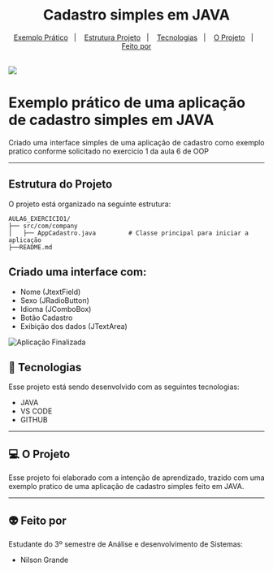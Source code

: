 <h1 align="center"> Cadastro simples em JAVA </h1>

<p align="center">
  <a href="#exemplo-prático-de-uma-aplicação-de-cadastro-simples-em-java">Exemplo Prático</a>&nbsp;&nbsp;&nbsp;|&nbsp;&nbsp;&nbsp;
  <a href="#estrutura-do-projeto">Estrutura Projeto</a>&nbsp;&nbsp;&nbsp;|&nbsp;&nbsp;&nbsp;
  <a href="#-tecnologias">Tecnologias</a>&nbsp;&nbsp;&nbsp;|&nbsp;&nbsp;&nbsp;
  <a href="#-o-projeto">O Projeto</a>&nbsp;&nbsp;&nbsp;|&nbsp;&nbsp;&nbsp;
  <a href="#-feito-por">Feito por</a>
</p>
<br>

 <a href="https://github.com/Ncgrande">
  <img align="center" src="https://img.shields.io/static/v1?label=github&message=NilsonGrande&color=7159c1&style=for-the-badge&logo=ghost)](https://github.com/NilsonGrande"/>
</a>



#  Exemplo prático de uma aplicação de cadastro simples em JAVA

<p align="justify">Criado uma interface simples de uma aplicação de cadastro como exemplo pratico conforme solicitado no exercicio 1 da aula 6 de OOP </p>

---

## Estrutura do Projeto

O projeto está organizado na seguinte estrutura:

```
AULA6_EXERCICIO1/
├── src/com/company
│   ├── AppCadastro.java         # Classe principal para iniciar a aplicação
├──README.md

```

## Criado uma interface com:

- Nome (JtextField)
- Sexo (JRadioButton)
- Idioma (JComboBox)
- Botão Cadastro
- Exibição dos dados (JTextArea)

![Aplicação Finalizada](https://ibb.co/twxM8T5F)

##  🚀 Tecnologias  
Esse projeto está sendo desenvolvido com as seguintes tecnologias:

- JAVA
- VS CODE
- GITHUB

---

## 💻 O Projeto

<p align="justify">Esse projeto foi elaborado com a intenção de aprendizado, trazido com uma exemplo pratico de uma aplicação de cadastro simples feito em JAVA.</p>

---

## 👽 Feito por

Estudante do 3º semestre de Análise e desenvolvimento de Sistemas:

- Nilson Grande